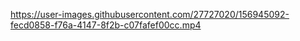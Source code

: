 

https://user-images.githubusercontent.com/27727020/156945092-fecd0858-f76a-4147-8f2b-c07fafef00cc.mp4

